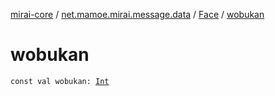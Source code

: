 [mirai-core](../../index.md) / [net.mamoe.mirai.message.data](../index.md) / [Face](index.md) / [wobukan](./wobukan.md)

# wobukan

`const val wobukan: `[`Int`](https://kotlinlang.org/api/latest/jvm/stdlib/kotlin/-int/index.html)
